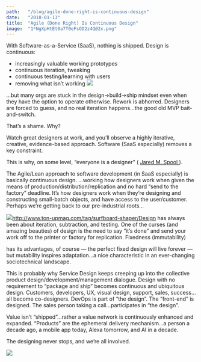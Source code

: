 ```yaml
---
path:	"/blog/agile-done-right-is-continuous-design"
date:	"2018-01-13"
title:	"Agile (Done Right) Is Continuous Design"
image:	"1*NgXpHtEt0a7T0eFsOD2z4Q@2x.png"
---
```


With Software-as-a-Service (SaaS), nothing is shipped. Design is continuous:

* increasingly valuable working prototypes
* continuous iteration, tweaking
* continuous testing/learning with users
* removing what isn’t working
![](/images/1*NgXpHtEt0a7T0eFsOD2z4Q@2x.png)

…but many orgs are stuck in the design->build->ship mindset even when they have the option to operate otherwise. Rework is abhorred. Designers are forced to guess, and no real iteration happens…the good old MVP bait-and-switch.

That’s a shame. Why?

Watch great designers at work, and you’ll observe a highly iterative, creative, evidence-based approach. Software (SaaS especially) removes a key constraint.

This is why, on some level, “everyone is a designer” ( [Jared M. Spool ](https://medium.com/u/b90ef6212176)).

The Agile/Lean approach to software development (in SaaS especially) is basically continuous design. …working how designers work when given the means of production/distribution/replication and no hard “send to the factory” deadline. It’s how designers work when they’re designing and constructing small-batch objects, and have access to the user/customer. Perhaps we’re getting back to our pre-industrial roots…

![](/images/1*gbwQa_FWvCqI9eZT8tYewQ@2x.jpeg)http://www.ton-upmag.com/tag/surfboard-shaper/Design has always been about iteration, subtraction, and testing. One of the curses (and amazing beauties) of design is the need to say “it’s done” and send your work off to the printer or factory for replication. Fixedness (immutability)

 has its advantages, of course — the perfect fixed design will live forever — but mutability inspires adaptation…a nice characteristic in an ever-changing sociotechnical landscape.

This is probably why Service Design keeps creeping up into the collective product design/development/management dialogue. Design with no requirement to “package and ship” becomes continuous and ubiquitous design. Customers, developers, UX, visual design, support, sales, success…all become co-designers. DevOps is part of “the design”. The “front-end” is designed. The sales person taking a call…participates in “the design”.

Value isn’t “shipped”…rather a value network is continuously enhanced and expanded. “Products” are the ephemeral delivery mechanism…a person a decade ago, a mobile app today, Alexa tomorrow, and AI in a decade.

The designing never stops, and we’re all involved.

![](/images/1*XCQZtv3AtbYgXIE47mbgGw@2x.jpeg)